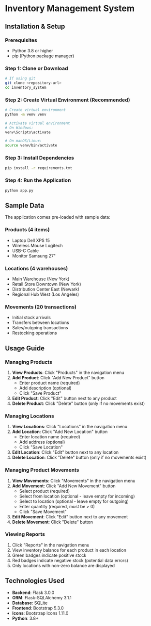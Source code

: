 # Inventory Management System


## Installation & Setup

### Prerequisites

- Python 3.8 or higher
- pip (Python package manager)

### Step 1: Clone or Download

```bash
# If using git
git clone <repository-url>
cd inventory_system
```

### Step 2: Create Virtual Environment (Recommended)

```bash
# Create virtual environment
python -m venv venv

# Activate virtual environment
# On Windows:
venv\Scripts\activate

# On macOS/Linux:
source venv/bin/activate
```

### Step 3: Install Dependencies

```bash
pip install -r requirements.txt
```

### Step 4: Run the Application

```bash
python app.py
```

## Sample Data

The application comes pre-loaded with sample data:

### Products (4 items)
- Laptop Dell XPS 15
- Wireless Mouse Logitech
- USB-C Cable
- Monitor Samsung 27"

### Locations (4 warehouses)
- Main Warehouse (New York)
- Retail Store Downtown (New York)
- Distribution Center East (Newark)
- Regional Hub West (Los Angeles)

### Movements (20 transactions)
- Initial stock arrivals
- Transfers between locations
- Sales/outgoing transactions
- Restocking operations

## Usage Guide

### Managing Products

1. **View Products**: Click "Products" in the navigation menu
2. **Add Product**: Click "Add New Product" button
   - Enter product name (required)
   - Add description (optional)
   - Click "Save Product"
3. **Edit Product**: Click "Edit" button next to any product
4. **Delete Product**: Click "Delete" button (only if no movements exist)

### Managing Locations

1. **View Locations**: Click "Locations" in the navigation menu
2. **Add Location**: Click "Add New Location" button
   - Enter location name (required)
   - Add address (optional)
   - Click "Save Location"
3. **Edit Location**: Click "Edit" button next to any location
4. **Delete Location**: Click "Delete" button (only if no movements exist)

### Managing Product Movements

1. **View Movements**: Click "Movements" in the navigation menu
2. **Add Movement**: Click "Add New Movement" button
   - Select product (required)
   - Select from location (optional - leave empty for incoming)
   - Select to location (optional - leave empty for outgoing)
   - Enter quantity (required, must be > 0)
   - Click "Save Movement"
3. **Edit Movement**: Click "Edit" button next to any movement
4. **Delete Movement**: Click "Delete" button

### Viewing Reports

1. Click "Reports" in the navigation menu
2. View inventory balance for each product in each location
3. Green badges indicate positive stock
4. Red badges indicate negative stock (potential data errors)
5. Only locations with non-zero balance are displayed



## Technologies Used

- **Backend**: Flask 3.0.0
- **ORM**: Flask-SQLAlchemy 3.1.1
- **Database**: SQLite
- **Frontend**: Bootstrap 5.3.0
- **Icons**: Bootstrap Icons 1.11.0
- **Python**: 3.8+

